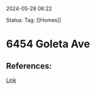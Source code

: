 

2024-05-28 06:22

Status:
Tag: [[Homes]]

# 6454 Goleta Ave


## References:



[Link](https://www.redfin.com/CA/Yucca-Valley/6454-Goleta-Ave-92284/home/3831340)
